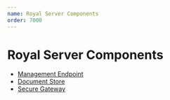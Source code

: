 ```yaml
---
name: Royal Server Components
order: 7000
---
```


# Royal Server Components

- [Management Endpoint](./management-endpoint.md)
- [Document Store](./document-store/index.md)
- [Secure Gateway](./secure-gateway/index.md)
